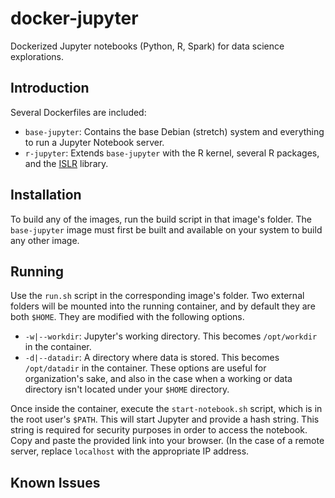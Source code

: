 # docker-jupyter

Dockerized Jupyter notebooks (Python, R, Spark) for data science explorations.

## Introduction

Several Dockerfiles are included:

* `base-jupyter`: Contains the base Debian (stretch) system and everything to run a Jupyter Notebook server.
* `r-jupyter`: Extends `base-jupyter` with the R kernel, several R packages, and the [ISLR](http://www-bcf.usc.edu/~gareth/ISL/) library.

## Installation

To build any of the images, run the build script in that image's folder. The `base-jupyter` image must first be built and available on your system to build any other image.

## Running

Use the `run.sh` script in the corresponding image's folder. Two external folders will be mounted into the running container, and by default they are both `$HOME`. They are modified with the following options.
* `-w|--workdir`: Jupyter's working directory. This becomes `/opt/workdir` in the container.
* `-d|--datadir`: A directory where data is stored. This becomes `/opt/datadir` in the container.
These options are useful for organization's sake, and also in the case when a working or data directory isn't located under your `$HOME` directory.

Once inside the container, execute the `start-notebook.sh` script, which is in the root user's `$PATH`. This will start Jupyter and provide a hash string. This string is required for security purposes in order to access the notebook. Copy and paste the provided link into your browser. (In the case of a remote server, replace `localhost` with the appropriate IP address.

## Known Issues
